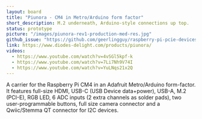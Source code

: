 ```yaml
---
layout: board
title: "Piunora - CM4 in Metro/Arduino form factor"
short_description: M.2 underneath, Arduino-style connections up top.
status: prototype
picture: "/images/piunora-rev1-production-med-res.jpg"
github_issue: "https://github.com/geerlingguy/raspberry-pi-pcie-devices/issues/25#issuecomment-742956897"
link: https://www.diodes-delight.com/products/piunora/
videos:
  - https://www.youtube.com/watch?v=4vSGl5kpf-k
  - https://www.youtube.com/watch?v=7Li7Nh9V74I
  - https://www.youtube.com/watch?v=YuLNqs21x2Q
---
```

A carrier for the Raspberry Pi CM4 in an Adafruit Metro/Arduino form-factor.
It features full-size HDMI, USB-C (USB Device data+power), USB-A, M.2 (PCI-E), RGB LED, 6 ADC inputs (2 extra channels as solder pads), two user-programmable buttons, full size camera connector and a Qwiic/Stemma QT connector for I2C devices.
